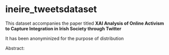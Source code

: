 # ineire_tweetsdataset

This dataset accompanies the paper titled **XAI Analysis of Online Activism to Capture Integration in Irish Society through Twitter** 

It has been anonyminized for the purpose of distribution

Abstract:
